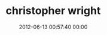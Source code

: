 ---
title: "christopher wright"
date: 2012-06-13 00:57:40 00:00
permalink: /creativewright
twitter: "@creativewright"
likes: [785,788,306,711]
id: 970
gravatar: "http://www.gravatar.com/avatar/88ab99741271929ff2c30134b7dd9263"
---